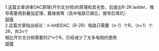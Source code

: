 1.这篇文章讲串DAC原理(开尔文分频)的原理和其劣势，后提出R-2R ladder，推导需要用到叠加定理，戴维南等（高中电路已搞忘，推导后填坑）  
[链接](http://www.sohu.com/a/300820190_120111879)  
2.这篇文章指出结论：n-bit的DAC（R-2R）电路只需要（n-1）个R，（n+1）个2R，共2n个     
相比开尔文分频需要的2^n个R，已经减少了太多电阻的使用   
[链接](https://blog.csdn.net/feiliantong/article/details/82759581)

